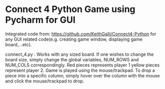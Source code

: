 # Connect 4 Python Game using Pycharm for GUI

Integrated code from: https://github.com/KeithGalli/Connect4-Python
for any GUI related code(e.g. creating game window, displaying game board,...etc).

connect_4.py : Works with any sized board. If one wishes to change the board size, simply change the global variables, NUM_ROWS and   
               NUM_COLS correspondingly. Red pieces represents player 1 yellow pieces represent player 2. 
               Game is played using the mouse/trackpad. To drop a piece into a specific column, simply hover over the column with the mouse                and click the mouse/trackpad to drop. 
